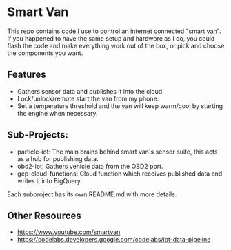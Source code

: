 # Smart Van

This repo contains code I use to control an internet connected "smart van". If you happened to have the same
setup and hardwore as I do, you could flash the code and make everything work out of the box, or pick and
choose the components you want.

## Features

- Gathers sensor data and publishes it into the cloud.
- Lock/unlock/remote start the van from my phone.
- Set a temperature threshold and the van will keep warm/cool by starting the engine when necessary.

## Sub-Projects:

- particle-iot: The main brains behind smart van's sensor suite, this acts as a hub for publishing data.
- obd2-iot: Gathers vehicle data from the OBD2 port.
- gcp-cloud-functions: Cloud function which receives published data and writes it into BigQuery.

Each subproject has its own README.md with more details.

## Other Resources

- https://www.youtube.com/smartvan
- https://codelabs.developers.google.com/codelabs/iot-data-pipeline
